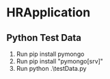 # HRApplication





## Python Test Data
1. Run pip install pymongo
2. Run pip install "pymongo[srv]"
3. Run python .\testData.py